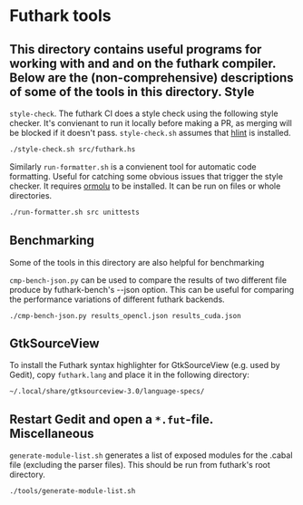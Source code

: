 Futhark tools
=============

This directory contains useful programs for working with and and on the futhark compiler. Below are the (non-comprehensive) descriptions of some of the tools in this directory. 
Style
-------------
`style-check`. The futhark CI does a style check using the following style checker. It's convienant to run it locally before making a PR, as merging will be blocked if it doesn't pass. `style-check.sh` assumes that [hlint](https://github.com/ndmitchell/hlint) is installed. 
```bash
./style-check.sh src/futhark.hs
```
Similarly  `run-formatter.sh` is a convienent tool for automatic code formatting. Useful for catching some obvious issues that trigger the style checker. It requires [ormolu](https://github.com/tweag/ormolu) to be installed. It can be run on files or whole directories. 
```bash
./run-formatter.sh src unittests
```

Benchmarking
-------------
Some of the tools in this directory are also helpful for benchmarking

`cmp-bench-json.py` can be used to compare the results of two different file produce by futhark-bench's --json option. This can be useful for comparing the performance variations of different futhark backends.
```
./cmp-bench-json.py results_opencl.json results_cuda.json
```
GtkSourceView
-------------

To install the Futhark syntax highlighter for GtkSourceView (e.g. used by
Gedit), copy `futhark.lang` and place it in the following directory:

    ~/.local/share/gtksourceview-3.0/language-specs/

Restart Gedit and open a `*.fut`-file.
Miscellaneous
-------------
`generate-module-list.sh` generates a list of exposed modules for the .cabal file (excluding the parser files). This should be run from futhark's root directory. 
```
./tools/generate-module-list.sh
```
